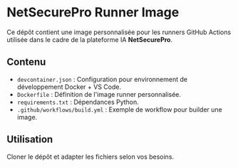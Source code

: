 # NetSecurePro Runner Image

Ce dépôt contient une image personnalisée pour les runners GitHub Actions utilisée dans le cadre de la plateforme IA **NetSecurePro**.

## Contenu

- `devcontainer.json` : Configuration pour environnement de développement Docker + VS Code.
- `Dockerfile` : Définition de l'image runner personnalisée.
- `requirements.txt` : Dépendances Python.
- `.github/workflows/build.yml` : Exemple de workflow pour builder une image.

## Utilisation

Cloner le dépôt et adapter les fichiers selon vos besoins.
